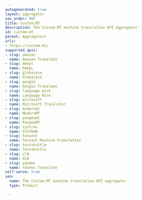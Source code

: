 ```yaml
---
autogenerated: true
layout: aggregator
nav_order: 987
title: Custom.MT
description: The Custom.MT machine translation API aggregator
id: custom-mt
parent: Aggregators
urls:
- https://custom.mt/
supported_apis:
- slug: amazon
  name: Amazon Translate
- slug: deepl
  name: DeepL
- slug: globalese
  name: Globalese
- slug: google
  name: Google Translate
- slug: language-wire
  name: Language Wire
- slug: microsoft
  name: Microsoft Translator
- slug: modernmt
  name: ModernMT
- slug: pangeamt
  name: PangeaMT
- slug: systran
  name: SYSTRAN
- slug: tencent
  name: Tencent Machine Translation
- slug: textshuttle
  name: Textshuttle
- slug: xl8
  name: XL8
- slug: yandex
  name: Yandex Translate
self-serve: true
seo:
  name: The Custom.MT machine translation API aggregator
  type: Product

---
```



